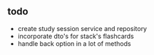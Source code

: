 ## todo
- create study session service and repository
- incorporate dto's for stack's flashcards
- handle back option in a lot of methods